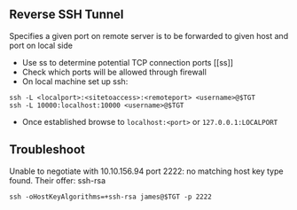 ## Reverse SSH Tunnel
Specifies a given port on remote server is to be forwarded to given host and port on local side

- Use ss to determine potential TCP connection ports
[[ss]]
- Check which ports will be allowed through firewall
- On local machine set up ssh:
```
ssh -L <localport>:<sitetoaccess>:<remoteport> <username>@$TGT
ssh -L 10000:localhost:10000 <username>@$TGT
```
- Once established browse to `localhost:<port>` or `127.0.0.1:LOCALPORT`

## Troubleshoot
Unable to negotiate with 10.10.156.94 port 2222: no matching host key type found. Their offer: ssh-rsa
```
ssh -oHostKeyAlgorithms=+ssh-rsa james@$TGT -p 2222
```